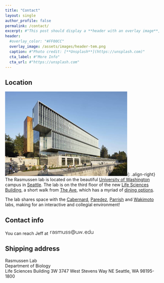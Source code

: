 ```yaml
---
title: "Contact"
layout: single
author_profile: false
permalink: /contact/
excerpt: #"This post should display a **header with an overlay image**, if the theme supports it."
header:
  #overlay_color: "#FF00CC"
  overlay_image: /assets/images/header-tem.png
  caption: #"Photo credit: [**Unsplash**](https://unsplash.com)"
  cta_label: #"More Info"
  cta_url: #"https://unsplash.com"
---
```

## Location
![lsb](/assets/images/lsb_image002.png){: .align-right} The Rasmussen lab is located on the beautiful [University of Washington](http://www.washington.edu/about/) campus in [Seattle](https://en.wikipedia.org/wiki/Seattle). The lab is on the third floor of the new [Life Sciences Building](https://artsci.washington.edu/campaign/life-sciences-complex), a short walk from [The Ave](https://en.wikipedia.org/wiki/The_Ave), which has a myriad of [dining options](https://eatingtheave.com/).

The lab shares space with the [Cabernard](https://www.cabernardlab.org/), [Paredez](http://paredezlab.biology.washington.edu/), [Parrish](http://theparrishlab.com/)  and [Wakimoto](https://www.biology.washington.edu/people/profile/barbara-wakimoto) labs, making for an interactive and collegial environment!

## Contact info
You can reach Jeff at ![contact](/assets/images/contact.png)

## Shipping address
Rasmussen Lab  
Department of Biology  
Life Sciences Building 3W
3747 West Stevens Way NE
Seattle, WA 98195-1800
